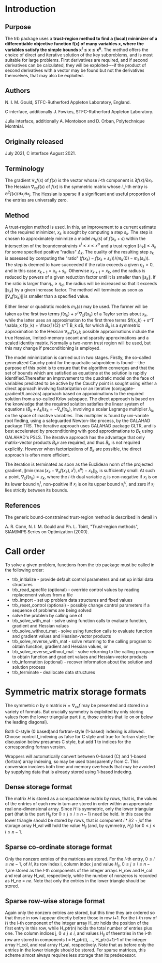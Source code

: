 # Introduction

## Purpose

The trb package uses a **trust-region method to find a (local)
 minimizer of a differentiable objective function
$\mathbf{f(x)}$ of many variables $\mathbf{x}$,
where the variables satisfy the simple bounds
$\mathbf{x^l \leq x \leq x^u}$.**
The method offers the choice of
direct and iterative solution of the key subproblems, and
is most suitable for large problems. First derivatives are required,
and if second derivatives can be calculated, they will be exploited---if
the product of second derivatives with a vector may be found but
not the derivatives themselves, that may also be exploited.

## Authors

N. I. M. Gould, STFC-Rutherford Appleton Laboratory, England.

C interface, additionally J. Fowkes, STFC-Rutherford Appleton Laboratory.

Julia interface, additionally A. Montoison and D. Orban, Polytechnique Montréal.

## Originally released

July 2021, C interface August 2021.

## Terminology

The gradient $\nabla_x f(x)$ of $f(x)$ is the vector whose
$i$-th component is $\partial f(x)/\partial x_i$.
The Hessian $\nabla_{xx} f(x)$ of $f(x)$ is the symmetric matrix
whose $i,j$-th entry is $\partial^2 f(x)/\partial x_i \partial x_j$.
The Hessian is sparse if a significant and useful proportion of the
entries are universally zero.

## Method

A trust-region method is used. In this, an improvement to a current estimate
of the required minimizer, $x_k$ is sought by computing a step $s_k$.
The step is chosen to approximately minimize a model $m_k(s)$ of
 $f(x_k + s)$ within the intersection of the boundconstraints
$x^l \leq x \leq x^u$ and a trust region $\|s_k\| \leq \Delta_k$
for some specified positive "radius" $\Delta_k$. The quality of the
resulting step $s_k$ is assessed by computing the "ratio"
$(f(x_k) - f(x_k + s_k))/ (m_k(0) - m_k(s_k))$. The step is deemed
to have succeeded if the ratio exceeds a given $\eta_s > 0$,
and in this case $x_{k+1} = x_k + s_k$. Otherwise
$x_{k+1} = x_k$, and the radius is reduced by powers of a given
reduction factor until it is smaller than $\|s_k\|$. If the ratio is
larger than$\eta_v \geq \eta_d$, the radius will be increased so that
it exceeds $\|s_k\|$ by a given increase factor. The method will
terminate as soon as $\|\nabla_x f(x_k)\|$ is smaller than a
specified value.

Either linear or quadratic models $m_k(s)$ may be used. The former will
be taken as the first two terms $f(x_k) + s^T \nabla_x f(x_k)$
of a Taylor series about $x_k$, while the latter uses an
approximation to the first three terms
$f(x_k) + s^T \nabla_x f(x_k) + \frac{1}{2} s^T B_k s$,
for which $B_k$ is a symmetric approximation to the Hessian
$\nabla_{xx}f(x_k)$; possible approximations include the true Hessian,
limited-memory secant and sparsity approximations and a scaled identity
matrix. Normally a two-norm trust region will be used, but this may change
if preconditioning is employed.

The model minimization is carried out in two stages.
Firstly, the so-called generalized Cauchy point for the quadratic
subproblem is found---the purpose of this point is to ensure that the
algorithm converges and that the set of bounds which are satisfied as
equations at the solution is rapidly identified.Thereafter an
improvement to the quadratic model on the face of variables predicted
to be active by the Cauchy point is sought using either a
direct approach involving factorization or an
iterative (conjugate-gradient/Lanczos) approach based on approximations
to the required solution from a so-called Krlov subspace. The direct
approach is based on the knowledge that the required solution
satisfies the linear system of equations
$(B_k + \lambda_k I) s_k= - \nabla_x f(x_k)$, involving a scalar
Lagrange multiplier $\lambda_k$, on the space of inactive variables.
This multiplier is found by uni-variate root finding, using a safeguarded
Newton-like process, by the GALAHAD package TRS. The iterative approach
uses GALAHAD package GLTR, and is best accelerated by preconditioning
with good approximations to $B_k$ using GALAHAD's PSLS. The
iterative approach has the advantage that only matrix-vector products
$B_k v$ are required, and thus $B_k$ is not required explicitly.
However when factorizations of $B_k$ are possible, the direct approach
is often more efficient.

The iteration is terminated as soon as the Euclidean norm of the
projected gradient,
$\|\min(\max( x_k - \nabla_x f(x_k), x^l), x^u) -x_k\|_2,$
is sufficiently small. At such a point, $\nabla_x f(x_k) = z_k$,
where the $i$-th dual variable $z_i$ is non-negative if
$x_i$ is on its lower bound $x^l_i$, non-positive if $x_i$
is on its upper bound $x^u_i$, and zero if $x_i$ lies strictly
between its bounds.

## References

The generic bound-constrained trust-region method is described in detail in

A. R. Conn, N. I. M. Gould and Ph. L. Toint,
"Trust-region methods",
SIAM/MPS Series on Optimization (2000).

# Call order

To solve a given problem, functions from the trb package must be called
in the following order:

- trb\_initialize - provide default control parameters and
set up initial data structures
- trb\_read\_specfile (optional) - override control values
by reading replacement values from a file
- trb\_import - set up problem data structures and fixed
values
- trb\_reset\_control (optional) - possibly change control
parameters if a sequence of problems are being solved
- solve the problem by calling one of
 - trb\_solve\_with\_mat - solve using function calls to
 evaluate function, gradient and Hessian values
 - trb\_solve\_without\_mat - solve using function calls to
 evaluate function and gradient values and Hessian-vector products
 - trb\_solve\_reverse\_with\_mat - solve returning to the
 calling program to obtain function, gradient and Hessian values, or
 - trb\_solve\_reverse\_without\_mat - solve returning to the
 calling prorgram to obtain function and gradient values and
 Hessian-vector products
- trb\_information (optional) - recover information about
the solution and solution process
- trb\_terminate - deallocate data structures

#  Symmetric matrix storage formats

The symmetric $n$ by $n$ matrix $H = \nabla_{xx}f$ may be
presented and stored in a variety of formats. But crucially symmetry
is exploited by only storing values from the lower triangular part
(i.e, those entries that lie on or below the leading diagonal).

Both C-style (0 based)and fortran-style (1-based) indexing is allowed.
Choose control.f_indexing as false for C style and true for
fortran style; the discussion below presumes C style, but add 1 to
indices for the corresponding fortran version.

Wrappers will automatically convert between 0-based (C) and 1-based
(fortran) array indexing, so may be used transparently from C. This
conversion involves both time and memory overheads that may be avoided
by supplying data that is already stored using 1-based indexing.

## Dense storage format

The matrix $H$ is stored as a compactdense matrix by rows, that is,
the values of the entries of each row in turn are
stored in order within an appropriate real one-dimensional array.
Since $H$ is symmetric, only the lower triangular part (that is the part
$H_{ij}$ for $0 \leq j \leq i \leq n-1$) need be held.
In this case the lower triangle should be stored by rows, that is
component $i \ast i / 2 + j$of the storage array H_val
will hold the value $H_{ij}$ (and, by symmetry, $H_{ji}$)
for $0 \leq j \leq i \leq n-1$.

##  Sparse co-ordinate storage format

Only the nonzero entries of the matrices are stored.
For the $l$-th entry, $0 \leq l \leq ne-1$, of $H$,
its row index i, column index j
and value $H_{ij}$, $0 \leq j \leq i \leq n-1$,are stored as
the $l$-th components of the integer arrays H_row and
H_col and real array H_val, respectively, while the number of nonzeros
is recorded as H_ne = $ne$.
Note that only the entries in the lower triangle should be stored.

##  Sparse row-wise storage format

Again only the nonzero entries are stored, but this time
they are ordered so that those in row i appear directly before those
in row i+1. For the i-th row of $H$ the i-th component of the
integer array H_ptr holds the position of the first entry in this row,
while H_ptr(n) holds the total number of entries plus one.
The column indices j, $0 \leq j \leq i$, and values
$H_{ij}$ of theentries in the i-th row are stored in components
l = H_ptr(i), $\ldots$, H_ptr(i+1)-1 of the
integer array H_col, and real array H_val, respectively.
Note that as before only the entries in the lower triangle should be stored.
For sparse matrices, this scheme almost always requires less storage than
its predecessor.
